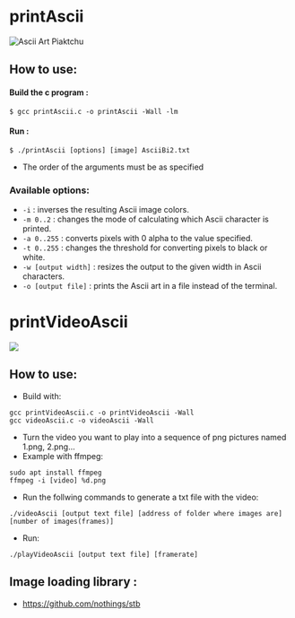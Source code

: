 # printAscii
![Ascii Art Piaktchu](https://i.imgur.com/y3mM7FM.png)

## How to use:
#### Build the c program :
```console
$ gcc printAscii.c -o printAscii -Wall -lm
```
#### Run :
```console
$ ./printAscii [options] [image] AsciiBi2.txt
```
- The order of the arguments must be as specified 
### Available options:
- `-i` : inverses the resulting Ascii image colors.
- `-m 0..2` : changes the mode of calculating which Ascii character is printed. 
- `-a 0..255` : converts pixels with 0 alpha to the value specified.
- `-t 0..255` : changes the threshold for converting pixels to black or white.
- `-w [output width]` : resizes the output to the given width in Ascii characters.
- `-o [output file]` : prints the Ascii art in a file instead of the terminal.

# printVideoAscii
![](https://github.com/zxkeyy/printAscii/blob/master/spiningEarthAscii.gif)

## How to use:
- Build with:
```
gcc printVideoAscii.c -o printVideoAscii -Wall
gcc videoAscii.c -o videoAscii -Wall
```
- Turn the video you want to play into a sequence of png pictures named 1.png, 2.png...
- Example with ffmpeg:
```
sudo apt install ffmpeg
ffmpeg -i [video] %d.png
```
- Run the follwing commands to generate a txt file with the video:
```
./videoAscii [output text file] [address of folder where images are] [number of images(frames)]
```
- Run:
```
./playVideoAscii [output text file] [framerate]
```
## Image loading library :
- https://github.com/nothings/stb
